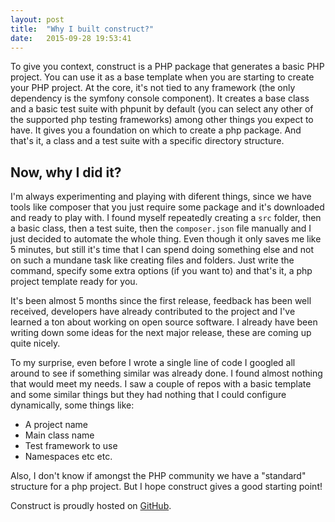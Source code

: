 ```yaml
---
layout: post
title:  "Why I built construct?"
date:   2015-09-28 19:53:41
---
```


To give you context, construct is a PHP package that generates a basic PHP project. You can use it as a base template when you are starting to create your PHP project. At the core, it's not tied to any framework (the only dependency is the symfony console component). It creates a base class and a basic test suite with phpunit by default (you can select any other of the supported php testing frameworks) among other things you expect to have. It gives you a foundation on which to create a php package. And that's it, a class and a test suite with a specific directory structure.

## Now, why I did it?
I'm always experimenting and playing with diferent things, since we have tools like composer that you just require some package and it's downloaded and ready to play with. I found myself repeatedly creating a `src` folder, then a basic class, then a test suite, then the `composer.json` file manually and I just decided to automate the whole thing. Even though it only saves me like 5 minutes, but still it's time that I can spend doing something else and not on such a mundane task like creating files and folders. Just write the command, specify some extra options (if you want to) and that's it, a php project template ready for you.

It's been almost 5 months since the first release, feedback has been well received, developers have already contributed to the project and I've learned a ton about working on open source software. I already have been writing down some ideas for the next major release, these are coming up quite nicely.

To my surprise, even before I wrote a single line of code I googled all around to see if something similar was already done. I found almost nothing that would meet my needs. I saw a couple of repos with a basic template and some similar things but they had nothing that I could configure dynamically, some things like:

- A project name
- Main class name
- Test framework to use
- Namespaces etc etc.

Also, I don't know if amongst the PHP community we have a "standard" structure for a php project. But I hope construct gives a good starting point!

Construct is proudly hosted on [GitHub](https://github.com/jonathantorres/construct).
